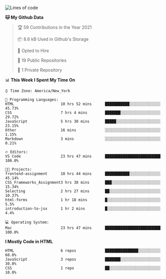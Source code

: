 <!--START_SECTION:waka-->
![Lines of code](https://img.shields.io/badge/From%20Hello%20World%20I%27ve%20Written-22171%20lines%20of%20code-blue)

**🐱 My Github Data** 

> 🏆 59 Contributions in the Year 2021
 > 
> 📦 8.6 kB Used in Github's Storage 
 > 
> 💼 Opted to Hire
 > 
> 📜 19 Public Repositories 
 > 
> 🔑 1 Private Repository 
 > 
📊 **This Week I Spent My Time On** 

```text
⌚︎ Time Zone: America/New_York

💬 Programming Languages: 
HTML                     10 hrs 52 mins      ███████████░░░░░░░░░░░░░░   45.73% 
CSS                      7 hrs 4 mins        ███████░░░░░░░░░░░░░░░░░░   29.72% 
JavaScript               5 hrs 30 mins       █████░░░░░░░░░░░░░░░░░░░░   23.15% 
Other                    16 mins             ░░░░░░░░░░░░░░░░░░░░░░░░░   1.15% 
Markdown                 3 mins              ░░░░░░░░░░░░░░░░░░░░░░░░░   0.21%

🔥 Editors: 
VS Code                  23 hrs 47 mins      █████████████████████████   100.0%

🐱‍💻 Projects: 
frontend-assignment      10 hrs 44 mins      ███████████░░░░░░░░░░░░░░   45.14% 
CSS_Frameworks_Assignment3 hrs 38 mins       ███░░░░░░░░░░░░░░░░░░░░░░   15.34% 
Selecting                2 hrs 27 mins       ██░░░░░░░░░░░░░░░░░░░░░░░   10.37% 
html-forms               1 hr 18 mins        █░░░░░░░░░░░░░░░░░░░░░░░░   5.5% 
introduction-to-jsx      1 hr 2 mins         █░░░░░░░░░░░░░░░░░░░░░░░░   4.4%

💻 Operating System: 
Mac                      23 hrs 47 mins      █████████████████████████   100.0%

```

**I Mostly Code in HTML** 

```text
HTML                     6 repos             ███████████████░░░░░░░░░░   60.0% 
JavaScript               3 repos             ███████░░░░░░░░░░░░░░░░░░   30.0% 
CSS                      1 repo              ██░░░░░░░░░░░░░░░░░░░░░░░   10.0%

```



<!--END_SECTION:waka-->
